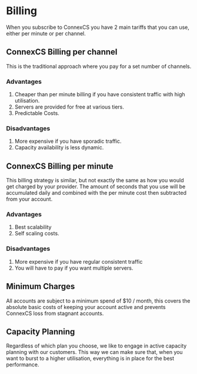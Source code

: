 # Billing

When you subscribe to ConnexCS you have 2 main tariffs that you can use, either per minute or per channel.

## ConnexCS Billing per channel

This is the traditional approach where you pay for a set number of channels.

### Advantages

1. Cheaper than per minute billing if you have consistent traffic with high utilisation.
2. Servers are provided for free at various tiers.
3. Predictable Costs.

### Disadvantages

1. More expensive if you have sporadic traffic.
2. Capacity availability is less dynamic.

## ConnexCS Billing per minute

This billing strategy is similar, but not exactly the same as how you would get charged by your provider. 
The amount of seconds that you use will be accumulated daily and combined with the per minute cost then subtracted from your account.

### Advantages

  1. Best scalability
  2. Self scaling costs.

### Disadvantages

  1. More expensive if you have regular consistent traffic
  2. You will have to pay if you want multiple servers.

 
## Minimum Charges

All accounts are subject to a minimum spend of $10 / month, this covers the absolute basic costs of keeping your account
active and prevents ConnexCS loss from stagnant accounts. 

## Capacity Planning

Regardless of which plan you choose, we like to engage in active capacity planning with our customers. 
This way we can make sure that, when you want to burst to a higher utilisation, everything is in place for the best performance.
